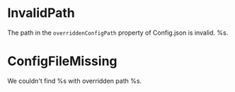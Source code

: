 # InvalidPath

The path in the `overriddenConfigPath` property of Config.json is invalid. %s.

# ConfigFileMissing

We couldn't find %s with overridden path %s.